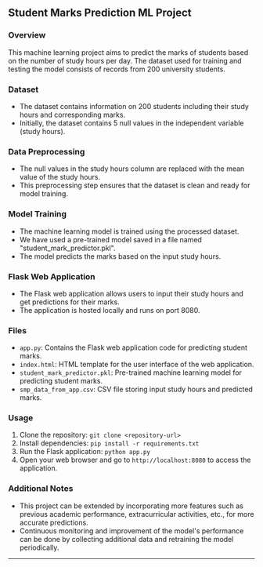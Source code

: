 ## Student Marks Prediction ML Project

### Overview

This machine learning project aims to predict the marks of students based on the number of study hours per day. The dataset used for training and testing the model consists of records from 200 university students.

### Dataset

- The dataset contains information on 200 students including their study hours and corresponding marks.
- Initially, the dataset contains 5 null values in the independent variable (study hours).

### Data Preprocessing

- The null values in the study hours column are replaced with the mean value of the study hours.
- This preprocessing step ensures that the dataset is clean and ready for model training.

### Model Training

- The machine learning model is trained using the processed dataset.
- We have used a pre-trained model saved in a file named "student_mark_predictor.pkl".
- The model predicts the marks based on the input study hours.

### Flask Web Application

- The Flask web application allows users to input their study hours and get predictions for their marks.
- The application is hosted locally and runs on port 8080.

### Files

- `app.py`: Contains the Flask web application code for predicting student marks.
- `index.html`: HTML template for the user interface of the web application.
- `student_mark_predictor.pkl`: Pre-trained machine learning model for predicting student marks.
- `smp_data_from_app.csv`: CSV file storing input study hours and predicted marks.

### Usage

1. Clone the repository: `git clone <repository-url>`
2. Install dependencies: `pip install -r requirements.txt`
3. Run the Flask application: `python app.py`
4. Open your web browser and go to `http://localhost:8080` to access the application.


### Additional Notes

- This project can be extended by incorporating more features such as previous academic performance, extracurricular activities, etc., for more accurate predictions.
- Continuous monitoring and improvement of the model's performance can be done by collecting additional data and retraining the model periodically.

---


